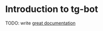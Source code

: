 # Introduction to tg-bot

TODO: write [great documentation](http://jacobian.org/writing/what-to-write/)
